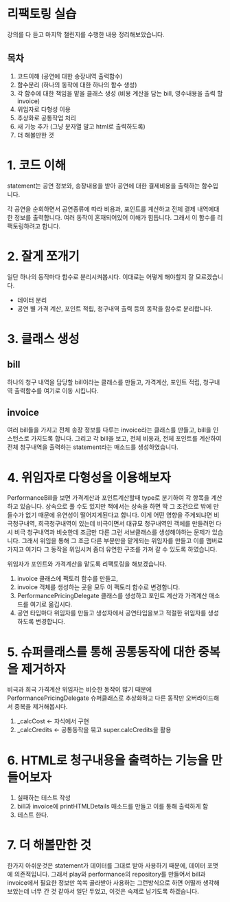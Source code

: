# 리팩토링 실습

강의를 다 듣고 마지막 챌린지를 수행한 내용 정리해보았습니다.

## 목차
1. 코드이해 (공연에 대한 송장내역 출력함수)
2. 함수분리 (하나의 동작에 대한 하나의 함수 생성)
3. 각 함수에 대한 책임을 맡을 클래스 생성 (비용 계산을 담는 bill, 영수내용을 출력 할 invoice)
4. 위임자로 다형성 이용
5. 추상화로 공통작업 처리
6. 새 기능 추가 (그냥 문자열 말고 html로 출력하도록)
7. 더 해볼만한 것

# 1. 코드 이해
statement는 공연 정보와, 송장내용을 받아 공연에 대한 결제비용을 출력하는 함수입니다.


각 공연을 순회하면서 공연종류에 따라 비용과, 포인트를 계산하고
전체 결제 내역에대한 정보를 출력합니다. 여러 동작이 혼재되어있어 이해가 힘듭니다. 그래서 이 함수를 리팩토링하려고 합니다.

# 2. 잘게 쪼개기
일단 하나의 동작마다 함수로 분리시켜봅시다. 이대로는 어떻게 해야할지 잘 모르겠습니다.

* 데이터 분리
* 공연 별 가격 계산, 포인트 적립, 청구내역 출력 등의 동작을 함수로 분리합니다.

# 3. 클래스 생성

## bill
하나의 청구 내역을 담당할 bill이라는 클래스를 만들고, 가격계산, 포인트 적립,
청구내역 출력함수를 여기로 이동 시킵니다.

## invoice
여러 bill들을 가지고 전체 송장 정보를 다루는 invoice라는 클래스를 만들고, 
bill을 인스턴스로 가지도록 합니다. 그리고 각 bill을 보고, 전체 비용과, 전체 포인트를 계산하여
전체 청구내역을 출력하는 statement라는 매소드를 생성하였습니다.

# 4. 위임자로 다형성을 이용해보자
PerformanceBill을 보면 가격계산과 포인트계산할때 type로 분기하여 각 항목을 계산하고 있습니다.
상속으로 풀 수도 있지만 책에서는 상속을 하면 딱 그 조건으로 밖에 만들수가 없기 때문에 유연성이 떨어지게된다고 합니다.
이게 어떤 영향을 주게되냐면 비극청구내역, 희극청구내역이 있는데 비극이면서 대규모 청구내역인 객체를 만들려먼
다시 비극 청구내역과 비슷한데 조금만 다른 그런 서브클래스를 생성해야하는 문제가 있습니다. 그래서 위임을 통해
그 조금 다른 부분만을 맡게되는 위임자를 만들고 이를 맴버로 가지고 여기다 그 동작을 위임시켜 좀더 유연한 구조를
가져 갈 수 있도록 하였습니다.


위임자가 포인트와 가격계산을 맡도록 리팩토링을 해보겠습니다.
1. invoice 클래스에 팩토리 함수를 만들고,
2. invoice 객체를 생성하는 곳을 모두 이 팩토리 함수로 변경합니다.
3. PerformancePricingDelegate 클래스를 생성하고 포인트 계산과 가격계산 매소드를 여기로 옮깁시다.
4. 공연 타입마다 위임자를 만들고 생성자에서 공연타입을보고 적절한 위임자를 생성하도록 변경합니다.

# 5. 슈퍼클래스를 통해 공통동작에 대한 중복을 제거하자
비극과 희극 가격계산 위임자는 비슷한 동작이 많기 때문에 PerformancePricingDelegate 슈퍼클래스로 추상화하고
다른 동작만 오버라이드해서 중복을 제거해봅시다. 

1. _calcCost <- 자식에서 구현
2. _calcCredits <- 공통동작을 묶고 super.calcCredits을 활용

# 6. HTML로 청구내용을 출력하는 기능을 만들어보자

1. 실패하는 테스트 작성
2. bill과 invoice에 printHTMLDetails 매소드를 만들고 이를 통해 출력하게 함
3. 테스트 한다.

# 7. 더 해볼만한 것
한가지 아쉬운것은 statement가 데이터를 그대로 받아 사용하기 때문에, 데이터 포맷에 의존적입니다.
그래서 play와 performance의 repository를 만들어서
bill과 invoice에서 필요한 정보만 쏙쏙 골라받아 사용하는 그런방식으로 하면 어떨까 생각해보았는데 
너무 간 것 같아서 일단 두었고, 이것은 숙제로 남기도록 하겠습니다.
